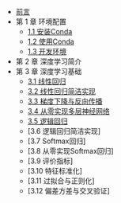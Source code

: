 - [前言](PREFACE.md)
- 第 1 章 环境配置
    - [1.1 安装Conda](Chapter01_Installation/Ch01.1_Installation.md)
    - [1.2 使用Conda](Chapter01_Installation/Ch01.2_CondaUsage.md)
    - [1.3 开发环境](Chapter01_Installation/Ch01.3_IDEConfig.md)
- 第 2 章 深度学习简介
- 第 3 章  深度学习基础
    - [3.1 线性回归](Chapter03/Ch03.1_LinearRegression.md)
    - [3.2 线性回归简洁实现](Chapter03/Ch03.2_LinearRegressionImp.md)
    - [3.3 梯度下降与反向传播](Chapter03/Ch03.3_GDandBP.md)
    - [3.4 从零实现多层神经网络](Chapter03/Ch03.4_MLImp.md)
    - [3.5 逻辑回归](Chapter03/Ch03.5_LogisticsRegression.md)
    - [3.6 逻辑回归简洁实现]
    - [3.7 Softmax回归]
    - [3.8 从零实现Softmax回归]
    - [3.9 评价指标]
    - [3.10 特征标准化]
    - [3.11 过拟合与正则化]
    - [3.12 偏差方差与交叉验证]



